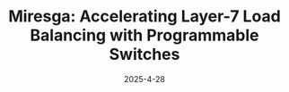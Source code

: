---
title: "Miresga: Accelerating Layer-7 Load Balancing with Programmable Switches"
collection: publications
category: conferences
permalink: /publication/paper4
date: 2025-4-28 
venue: 'TheWebConf 2025'
#slidesurl: #'http://academicpages.github.io/files/slides1.pdf'
#paperurl: 'https://sirius-sxy.github.io/files/L7LB_poster.pdf'
citation: 'Xiaoyi Shi, Lin He, Jiasheng Zhou, Yifan Yang, and Ying Liu. 2025. "Miresga: Accelerating Layer-7 Load Balancing with Programmable Switches". In ACM TheWebConf 2025. Sydney, Australia'
---